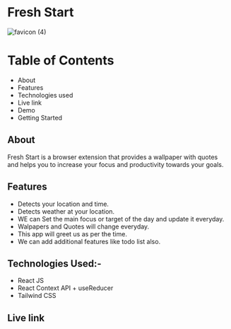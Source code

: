 # Fresh Start


![favicon (4)](https://user-images.githubusercontent.com/67049170/169794245-66e03dcc-c649-42ea-ab22-b9cd6519bf65.jpg)



# Table of Contents

- About
- Features
- Technologies used
- Live link
- Demo
- Getting Started

## About
Fresh Start is a browser extension that provides a wallpaper with quotes and helps you to increase your focus and productivity towards your goals.

## Features
- Detects your location and time.
- Detects weather at your location.
- WE can Set the main focus or target  of the day and update it everyday.
- Walpapers and Quotes will change everyday.
- This app will greet us as per the time.
- We can add additional features like todo list also.

## Technologies Used:-
- React JS
- React Context API + useReducer
- Tailwind CSS

## Live link

